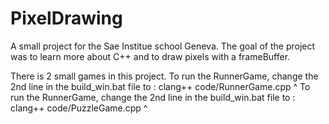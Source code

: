 # PixelDrawing

A small project for the Sae Institue school Geneva.
The goal of the project was to learn more about C++ and to draw pixels with a frameBuffer.

There is 2 small games in this project.
To run the RunnerGame, change the 2nd line in the build_win.bat file to : clang++ code/RunnerGame.cpp  ^
To run the RunnerGame, change the 2nd line in the build_win.bat file to : clang++ code/PuzzleGame.cpp  ^
